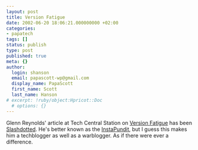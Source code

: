 ```yaml
---
layout: post
title: Version Fatigue
date: 2002-06-20 18:06:21.000000000 +02:00
categories:
- papatech
tags: []
status: publish
type: post
published: true
meta: {}
author:
  login: shanson
  email: papascott-wp@gmail.com
  display_name: PapaScott
  first_name: Scott
  last_name: Hanson
# excerpt: !ruby/object:Hpricot::Doc
  # options: {}
---
```

<p>Glenn Reynolds' article at Tech Central Station on <a href="http://www.techcentralstation.com/1051/techwrapper.jsp?PID=1051-250&amp;CID=1051-061902B">Version Fatigue</a> has been <a href="http://slashdot.org/articles/02/06/20/1223247.shtml?tid=126">Slashdotted</a>. He's better known as the <a href="http://instapundit.com/">InstaPundit</a>, but I guess this makes him a techblogger as well as a warblogger. As if there were ever a difference.</p>

